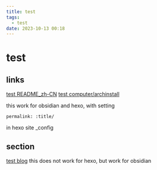 ```yaml
---
title: test
tags:
  - test
date: 2023-10-13 00:18 
---
```

# test

## links
[test README_zh-CN](README_zh-CN)
[test computer/archinstall](README_zh-CN)

this work for obsidian and hexo, with setting 
```
permalink: :title/
```
in hexo site _config
## section

[test blog](blog/简记/party)
this does not work for hexo, but work for obsidian
